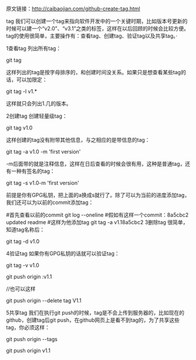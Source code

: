 原文链接：http://caibaojian.com/github-create-tag.html

tag
我们可以创建一个tag来指向软件开发中的一个关键时期，比如版本号更新的时候可以建一个“v2.0”、“v3.1”之类的标签，这样在以后回顾的时候会比较方便。tag的使用很简单，主要操作有：查看tag、创建tag、验证tag以及共享tag。·

1查看tag
列出所有tag：

git tag

这样列出的tag是按字母排序的，和创建时间没关系。如果只是想查看某些tag的话，可以加限定：

git tag -l v1.*

这样就只会列出1.几的版本。

2创建tag
创建轻量级tag：

git tag v1.0

这样创建的tag没有附带其他信息，与之相应的是带信息的tag：

git tag -a v1.0 -m 'first version'

-m后面带的就是注释信息，这样在日后查看的时候会很有用，这种是普通tag，还有一种有签名的tag：

git tag -s v1.0-m 'first version'

前提是你有GPG私钥，把上面的a换成s就行了。除了可以为当前的进度添加tag，我们还可以为以前的commit添加tag：

#首先查看以前的commit
git log --oneline
#假如有这样一个commit：8a5cbc2 updated readme
#这样为他添加tag
git tag -a v1.18a5cbc2
3删除tag
很简单，知道tag名称后：

git tag -d v1.0

4验证tag
如果你有GPG私钥的话就可以验证tag：

git tag -v v1.0

git push origin :v1.1   

//也可以这样  

git push origin --delete tag V1.1  

5共享tag
我们在执行git push的时候，tag是不会上传到服务器的，比如现在的github，创建tag后git push，在github网页上是看不到tag的，为了共享这些tag，你必须这样：

git push origin --tags

git push origin v1.1
